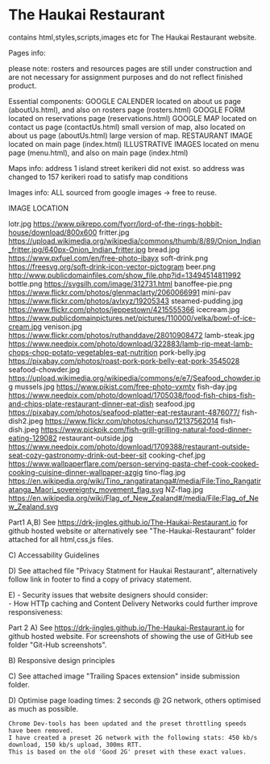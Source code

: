 # The Haukai Restaurant
contains html,styles,scripts,images etc for The Haukai Restaurant website.

Pages info:

please note: rosters and resources pages are still under construction and are not necessary for assignment purposes and do not reflect finished product.

Essential components:
GOOGLE CALENDER         located on about us page (aboutUs.html), and also on rosters page (rosters.html)
GOOGLE FORM             located on reservations page (reservations.html)
GOOGLE MAP              located on contact us page (contactUs.html) small version of map, also located on about us page (aboutUs.html) large version of map.
RESTAURANT IMAGE        located on main page (index.html)
ILLUSTRATIVE IMAGES     located on menu page (menu.html), and also on main page (index.html)

Maps info:
address 1 island street kerikeri did not exist. so address was changed to 157 kerikeri road to satisfy map conditions

Images info: ALL sourced from google images -> free to reuse.

IMAGE                   LOCATION

lotr.jpg                https://www.pikrepo.com/fyorr/lord-of-the-rings-hobbit-house/download/800x600
fritter.jpg             https://upload.wikimedia.org/wikipedia/commons/thumb/8/89/Onion_Indian_fritter.jpg/640px-Onion_Indian_fritter.jpg
bread.jpg               https://www.pxfuel.com/en/free-photo-ibayx
soft-drink.png          https://freesvg.org/soft-drink-icon-vector-pictogram
beer.png                http://www.publicdomainfiles.com/show_file.php?id=13494514811992
bottle.png              https://svgsilh.com/image/312731.html
banoffee-pie.png        https://www.flickr.com/photos/glenmaclarty/2060066991
mini-pav                https://www.flickr.com/photos/avlxyz/19205343
steamed-pudding.jpg     https://www.flickr.com/photos/jeppestown/4215555366
icecream.jpg            https://www.publicdomainpictures.net/pictures/110000/velka/bowl-of-ice-cream.jpg
venison.jpg             https://www.flickr.com/photos/ruthanddave/28010908472
lamb-steak.jpg          https://www.needpix.com/photo/download/322883/lamb-rip-meat-lamb-chops-chop-potato-vegetables-eat-nutrition
pork-belly.jpg          https://pixabay.com/photos/roast-pork-pork-belly-eat-pork-3545028
seafood-chowder.jpg     https://upload.wikimedia.org/wikipedia/commons/e/e7/Seafood_chowder.jpg
mussels.jpg             https://www.pikist.com/free-photo-vxmtv
fish-day.jpg            https://www.needpix.com/photo/download/1705038/food-fish-chips-fish-and-chips-plate-restaurant-dinner-eat-dish
seafood.jpg             https://pixabay.com/photos/seafood-platter-eat-restaurant-4876077/
fish-dish2.jpeg         https://www.flickr.com/photos/chunso/12137562014
fish-dish.jpeg          https://www.pickpik.com/fish-grill-grilling-natural-food-dinner-eating-129082
restaurant-outside.jpg  https://www.needpix.com/photo/download/1709388/restaurant-outside-seat-cozy-gastronomy-drink-out-beer-sit
cooking-chef.jpg        https://www.wallpaperflare.com/person-serving-pasta-chef-cook-cooked-cooking-cuisine-dinner-wallpaper-azgig
tino-flag.jpg           https://en.wikipedia.org/wiki/Tino_rangatiratanga#/media/File:Tino_Rangatiratanga_Maori_sovereignty_movement_flag.svg
NZ-flag.jpg             https://en.wikipedia.org/wiki/Flag_of_New_Zealand#/media/File:Flag_of_New_Zealand.svg


Part1
A,B) See https://drk-jingles.github.io/The-Haukai-Restaurant.io for github hosted website or alternatively see "The-Haukai-Restaurant" folder attached for all html,css,js files.

C)  Accessability Guidelines            



D)  See attached file "Privacy Statment for Haukai Restaurant", alternatively follow link in footer to find a copy of privacy statement.

E)  - Security issues that website designers should consider:       
    - How HTTp caching and Content Delivery Networks could further improve responsiveness:      


Part 2
A)  See https://drk-jingles.github.io/The-Haukai-Restaurant.io for github hosted website.
    For screenshots of showing the use of GitHub see folder "Git-Hub screenshots".

B)  Responsive design principles              

C)  See attached image "Trailing Spaces extension" inside submission folder.

D)  Optimise page loading times: 2 seconds @ 2G network, others optimised as much as possible.

    Chrome Dev-tools has been updated and the preset throttling speeds have been removed.
    I have created a preset 2G network with the following stats: 450 kb/s download, 150 kb/s upload, 300ms RTT.
    This is based on the old 'Good 2G' preset with these exact values.

<!--created by:Adam Hearps
student id: 5001160
For: openpolytech, BIT607, assignment 2.-->